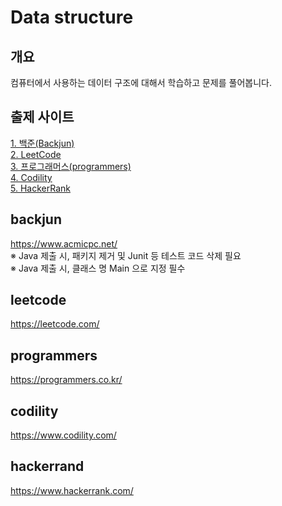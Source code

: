 # Data structure
## 개요
컴퓨터에서 사용하는 데이터 구조에 대해서 학습하고 문제를 풀어봅니다.

## 출제 사이트
[1. 백준(Backjun)](#backjun)  
[2. LeetCode](#leetcode)  
[3. 프로그래머스(programmers)](#programmers)   
[4. Codility](#codility)  
[5. HackerRank](#hackerrand)  

## backjun
https://www.acmicpc.net/  
※ Java 제출 시, 패키지 제거 및 Junit 등 테스트 코드 삭제 필요  
※ Java 제출 시, 클래스 명 Main 으로 지정 필수  

## leetcode
https://leetcode.com/
## programmers
https://programmers.co.kr/
## codility
https://www.codility.com/
## hackerrand
https://www.hackerrank.com/
